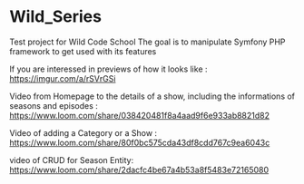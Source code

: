# Wild_Series
Test project for Wild Code School
The goal is to manipulate Symfony PHP framework to get used with its features

If you are interessed in previews of how it looks like : https://imgur.com/a/rSVrGSi

Video from Homepage to the details of a show, including the informations of seasons and episodes : 
https://www.loom.com/share/038420481f8a4aad9f6e933ab8821d82


Video of adding a Category or a Show :
https://www.loom.com/share/80f0bc575cda43df8cdd767c9ea6043c

video of CRUD for Season Entity:
https://www.loom.com/share/2dacfc4be67a4b53a8f5483e72165080
